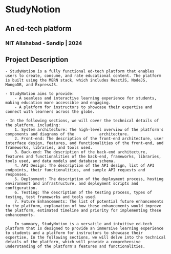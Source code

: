 #                                     StudyNotion
##                                 An ed-tech platform
###                            NIT Allahabad - Sandip | 2024







## Project Description

    - StudyNotion is a fully functional ed-tech platform that enables users to create, consume, and rate educational content. The platform is built using the MERN stack, which includes ReactJS, NodeJS, MongoDB, and ExpressJS.

    - StudyNotion aims to provide:
        - A seamless and interactive learning experience for students, making education more accessible and engaging.
        - A platform for instructors to showcase their expertise and connect with learners across the globe.

    - In the following sections, we will cover the technical details of the platform, including:
        1. System architecture: The high-level overview of the platform's components and diagrams of the           architecture.
        2. Front-end: The description of the front-end architecture, user interface design, features, and functionalities of the front-end, and frameworks, libraries, and tools used.
        3. Back-end: The description of the back-end architecture, features and functionalities of the back-end, frameworks, libraries, tools used, and data models and database schema.
        4. API Design: The description of the API design, list of API endpoints, their functionalities, and sample API requests and responses.
        5. Deployment: The description of the deployment process, hosting environment and infrastructure, and deployment scripts and configuration.
        6. Testing: The description of the testing process, types of testing, test frameworks and tools used.
        7. Future Enhancements: The list of potential future enhancements to the platform, explanation of how these enhancements would improve the platform, estimated timeline and priority for implementing these enhancements.

        In summary, StudyNotion is a versatile and intuitive ed-tech platform that is designed to provide an immersive learning experience to students and a platform for instructors to showcase their expertise. In the following sections, we will delve into the technical details of the platform, which will provide a comprehensive understanding of the platform's features and functionalities.




